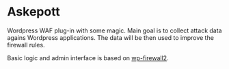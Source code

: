 Askepott
========

Wordpress WAF plug-in with some magic.
Main goal is to collect attack data agains Wordpress applications. The data will be then used to improve the firewall rules.

Basic logic and admin interface is based on [wp-firewall2](http://wordpress.org/extend/plugins/wordpress-firewall-2/).